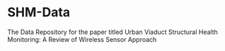 # SHM-Data

The Data Repository for the paper titled Urban Viaduct Structural Health Monitoring: A Review of Wireless Sensor Approach
